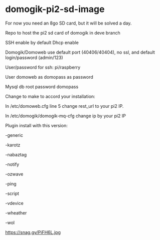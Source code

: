 # domogik-pi2-sd-image

For now you need an 8go SD card, but it will be solved a day.

Repo to host the pi2 sd card of domogik in deve branch

SSH enable by default
Dhcp enable

Domogik/Domoweb use default port (40406/40404), no ssl, and default login/password (admin/123)

User/password for ssh:
pi/raspberry

User domoweb as domopass as password

Mysql db root password domopass

Change to make to accord your installation:

In /etc/domoweb.cfg line 5 change rest_url to your pi2 IP.

In /etc/domogik/domogik-mq-cfg change ip by your pi2 IP


Plugin install with this version:

-generic

-karotz

-nabaztag

-notify

-ozwave

-ping

-script

-vdevice

-wheather

-wol

https://snag.gy/PiFH6L.jpg
